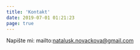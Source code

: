 ```yaml
---
title: 'Kontakt'
date: 2019-07-01 01:21:23
page: true
---
```


Napište mi:
mailto:natalusk.novackova@gmail.com